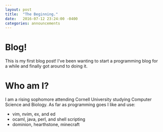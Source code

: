 ```yaml
---
layout: post
title:  "The Beginning."
date:   2016-07-12 23:24:00 -0400
categories: announcements
---
```

# Blog!
This is my first blog post! I've been wanting to start a programming blog for a while and finally got around to doing it.

# Who am I?
I am a rising sophomore attending Cornell University studying Computer Science and Biology. As far as programming goes I like and use:

+ vim, nvim, ex, and ed
+ ocaml, java, perl, and shell scripting
+ dominion, hearthstone, minecraft
